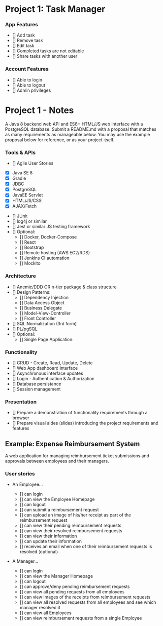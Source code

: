 # Project 1: Task Manager

### App Features
 - [] Add task
 - [] Remove task
 - [] Edit task
 - [] Completed tasks are not editable
 - [] Share tasks with another user

 ### Account Features
 - [] Able to login
 - [] Able to logout
 - [] Admin privileges 

# Project 1 - Notes
A Java 8 backend web API and ES6+ HTML/JS web interface with a PostgreSQL database. Submit a README.md with a proposal that matches as many requirements as manageable below. You may use the example proposal below for reference, or as your project itself.

### Tools & APIs
- [] Agile User Stories
- [x] Java SE 8
- [x] Gradle
- [x] JDBC
- [x] PostgreSQL
- [x] JavaEE Servlet
- [x] HTML/JS/CSS
- [x] AJAX/Fetch
- [] JUnit
- [] log4j or similar
- [] Jest or similar JS testing framework
- [] Optional:
    - [] Docker, Docker-Compose
    - [] React
    - [] Bootstrap
    - [] Remote hosting (AWS EC2/RDS)
    - [] Jenkins CI automation
    - [] Mockito

### Architecture
- [] Anemic/DDD OR n-tier package & class structure
- [] Design Patterns:
    - [] Dependency Injection
    - [] Data Access Object
    - [] Business Delegate
    - [] Model-View-Controller
    - [] Front Controller
- [] SQL Normalization (3rd form)
- [] PL/pgSQL
- [] Optional:
    - [] Single Page Application

### Functionality
- [] CRUD - Create, Read, Update, Delete
- [] Web App dashboard interface
- [] Asynchronous interface updates
- [] Login - Authentication & Authorization
- [] Database persistance
- [] Session management

### Presentation
- [] Prepare a demonstration of functionality requirements through a browser
- [] Prepare visual aides (slides) introducing the project requirements and features

## Example: Expense Reimbursement System
A web application for managing reimbursement ticket submissions and approvals between employees and their managers.

### User stories
- An Employee...
    - [] can login
    - [] can view the Employee Homepage
    - [] can logout
    - [] can submit a reimbursement request
    - [] can upload an image of his/her receipt as part of the reimbursement request
    - [] can view their pending reimbursement requests
    - [] can view their resolved reimbursement requests
    - [] can view their information
    - [] can update their information
    - [] receives an email when one of their reimbursement requests is resolved (optional)

- A Manager...
    - [] can login
    - [] can view the Manager Homepage
    - [] can logout
    - [] can approve/deny pending reimbursement requests
    - [] can view all pending requests from all employees
    - [] can view images of the receipts from reimbursement requests
    - [] can view all resolved requests from all employees and see which manager resolved it
    - [] can view all Employees
    - [] can view reimbursement requests from a single Employee
